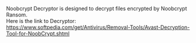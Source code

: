 Noobcrypt Decryptor is designed to decrypt files encrypted by Noobcrypt Ransom.\
Here is the link to Decryptor:\
https://www.softpedia.com/get/Antivirus/Removal-Tools/Avast-Decryption-Tool-for-NoobCrypt.shtml
